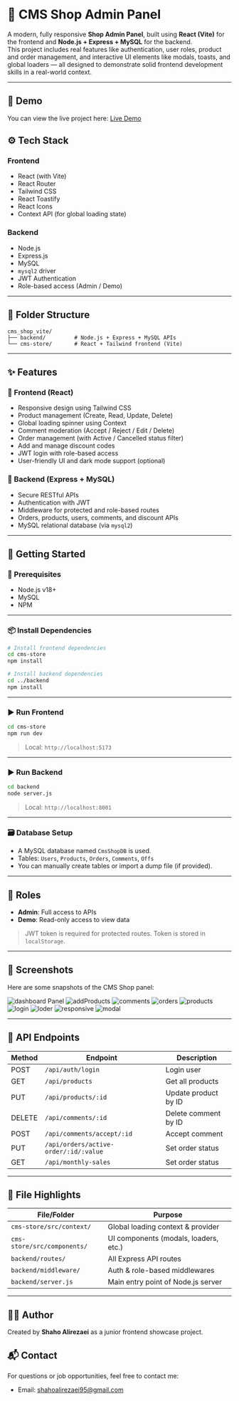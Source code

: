 # 🛒 CMS Shop Admin Panel

A modern, fully responsive **Shop Admin Panel**, built using **React (Vite)** for the frontend and **Node.js + Express + MySQL** for the backend.  
This project includes real features like authentication, user roles, product and order management, and interactive UI elements like modals, toasts, and global loaders — all designed to demonstrate solid frontend development skills in a real-world context.


---

## 🚀 Demo

You can view the live project here: [Live Demo](https://your-demo-url.com)


## ⚙️ Tech Stack

### Frontend
- React (with Vite)
- React Router
- Tailwind CSS
- React Toastify
- React Icons
- Context API (for global loading state)

### Backend
- Node.js
- Express.js
- MySQL
- `mysql2` driver
- JWT Authentication
- Role-based access (Admin / Demo)

---

## 📁 Folder Structure

```
cms_shop_vite/
├── backend/         # Node.js + Express + MySQL APIs
└── cms-store/       # React + Tailwind frontend (Vite)
```

---

## ✨ Features

### 🧩 Frontend (React)
- Responsive design using Tailwind CSS
- Product management (Create, Read, Update, Delete)
- Global loading spinner using Context
- Comment moderation (Accept / Reject / Edit / Delete)
- Order management (with Active / Cancelled status filter)
- Add and manage discount codes
- JWT login with role-based access
- User-friendly UI and dark mode support (optional)

### 🧱 Backend (Express + MySQL)
- Secure RESTful APIs
- Authentication with JWT
- Middleware for protected and role-based routes
- Orders, products, users, comments, and discount APIs
- MySQL relational database (via `mysql2`)

---

## 🚀 Getting Started

### 🔧 Prerequisites
- Node.js v18+
- MySQL
- NPM

---

### 📦 Install Dependencies

```bash
# Install frontend dependencies
cd cms-store
npm install

# Install backend dependencies
cd ../backend
npm install
```

---

### ▶️ Run Frontend

```bash
cd cms-store
npm run dev
```

> Local: `http://localhost:5173`

---

### ▶️ Run Backend

```bash
cd backend
node server.js
```

> Local: `http://localhost:8001`

---

### 🗃️ Database Setup

- A MySQL database named `CmsShopDB` is used.
- Tables: `Users`, `Products`, `Orders`, `Comments`, `Offs`
- You can manually create tables or import a dump file (if provided).

---

## 🔐 Roles

- **Admin**: Full access to APIs
- **Demo**: Read-only access to view data

> JWT token is required for protected routes. Token is stored in `localStorage`.

---

## 📸 Screenshots

Here are some snapshots of the CMS Shop panel:



![dashboard Panel](./screenshots/dashboard.png)
![addProducts](./screenshots/addProducts.png)
![comments](./screenshots/comments.png)
![orders](./screenshots/orders.png)
![products](./screenshots/offs.png)
![login](./screenshots/login.png)
![loder](./screenshots/loader.png)
![responsive](./screenshots/responsive.png)
![modal](./screenshots/editmodal.png)

---

## 🧪 API Endpoints 

| Method | Endpoint                              | Description              |
|--------|---------------------------------------|--------------------------|
| POST   | `/api/auth/login`                     | Login user               |
| GET    | `/api/products`                       | Get all products         |
| PUT    | `/api/products/:id`                   | Update product by ID     |
| DELETE | `/api/comments/:id`                   | Delete comment by ID     |
| POST   | `/api/comments/accept/:id`            | Accept comment           |
| PUT    | `/api/orders/active-order/:id/:value` | Set order status         |
| GET   | `/api/monthly-sales`                   | Set order status         |

---

## 📂 File Highlights

| File/Folder                  | Purpose                                |
|-----------------------------|----------------------------------------|
| `cms-store/src/context/`    | Global loading context & provider      |
| `cms-store/src/components/` | UI components (modals, loaders, etc.)  |
| `backend/routes/`           | All Express API routes                 |
| `backend/middleware/`       | Auth & role-based middlewares          |
| `backend/server.js`         | Main entry point of Node.js server     |

---



## 🙋‍♂️ Author

Created by **Shaho Alirezaei** as a junior frontend showcase project.

## 📬 Contact

For questions or job opportunities, feel free to contact me:

- Email: [shahoalirezaei95@gmail.com](mailto:shahoalirezaei95@gmail.com)
